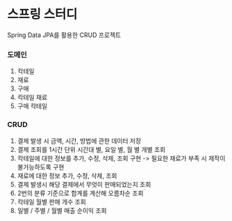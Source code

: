 # 스프링 스터디

Spring Data JPA를 활용한 CRUD 프로젝트

### 도메인
1. 칵테일
2. 재료
3. 구매
4. 칵테일 재료
5. 구매 칵테일

### CRUD
1. 결제 발생 시 금액, 시간, 방법에 관한 데이터 저장
2. 결제 조회를 1시간 단위 시간대 별, 요일 별, 월 별 개별 조회
3. 칵테일에 대한 정보를 추가, 수정, 삭제, 조회 구현 -> 필요한 재료가 부족 시 제작이 불가능하도록 구현
4. 재료에 대한 정보 추가, 수정, 삭제, 조회
5. 결제 발생시 해당 결제에서 무엇이 판매되었는지 조회
6. 2번의 분류 기준으로 합계를 계산해 오름차순 조회
7. 칵테일 월별 판매 개수 조회
8. 일별 / 주별 / 월별 매출 순이익 조회
